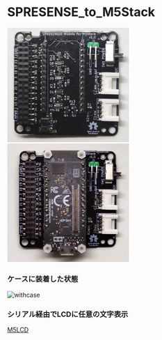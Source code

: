 # SPRESENSE_to_M5Stack
<img src="image/top.jpg" alt="topview" title="topview" width="280">
<img src="image/top_w_spr.jpg" alt="top_w_spr" title="top_w_spr" width="280">

### ケースに装着した状態
<img src="image/IMG_20200529_192441.jpg" alt="withcase" title="withcase" width="280">

### シリアル経由でLCDに任意の文字表示
[M5LCD](image/M5LCD_demo.mp4)
